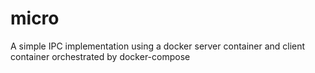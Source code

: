 # micro
A simple IPC implementation using a docker server container and client container orchestrated by docker-compose
